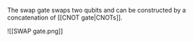 The swap gate swaps two qubits and can be constructed by a concatenation of [[CNOT gate|CNOTs]].

![[SWAP gate.png]]